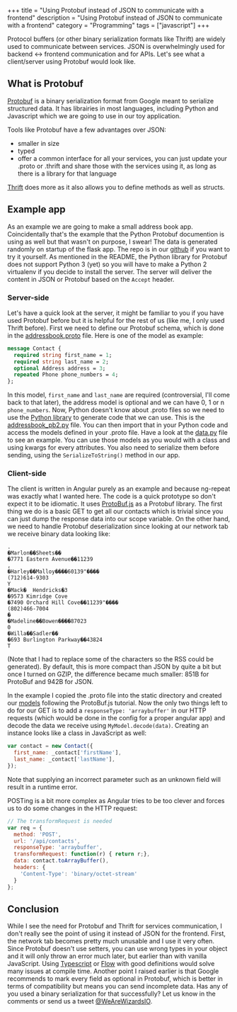 +++
title = "Using Protobuf instead of JSON to communicate with a frontend"
description = "Using Protobuf instead of JSON to communicate with a frontend"
category = "Programming"
tags = ["javascript"]
+++


Protocol buffers (or other binary serialization formats like Thrift) are widely used to communicate between services. JSON is overwhelmingly used for backend <-> frontend communication and for APIs.
Let's see what a client/server using Protobuf would look like.
<!-- PELICAN_END_SUMMARY -->

## What is Protobuf
[Protobuf](https://developers.google.com/protocol-buffers/docs/overview) is a binary serialization format from Google meant to serialize structured data. It has librairies in most languages, including Python and Javascript which we are going to use in our toy application.

Tools like Protobuf have a few advantages over JSON:

- smaller in size
- typed
- offer a common interface for all your services, you can just update your .proto or .thrift and share those with the services using it, as long as there is a library for that language

[Thrift](https://thrift.apache.org/) does more as it also allows you to define methods as well as structs.

## Example app
As an example we are going to make a small address book app. Coincidentally that's the example that the Python Protobuf documention is using as well but that wasn't on purpose, I swear! The data is generated randomly on startup of the flask app.
The repo is in our [github](https://github.com/WeAreWizards/protojson) if you want to try it yourself.
As mentioned in the README, the Python library for Protobuf does not support Python 3 (yet) so you will have to make a Python 2 virtualenv if you decide to install the server.
The server will deliver the content in JSON or Protobuf based on the `Accept` header.

### Server-side
Let's have a quick look at the server, it might be familiar to you if you have used Protobuf before but it is helpful for the rest of us (like me, I only used Thrift before).
First we need to define our Protobuf schema, which is done in the [addressbook.proto](https://github.com/WeAreWizards/protojson/blob/master/addressbook.proto) file. Here is one of the model as example:

```protobuf
message Contact {
  required string first_name = 1;
  required string last_name = 2;
  optional Address address = 3;
  repeated Phone phone_numbers = 4;
};
```
In this model, `first_name` and `last_name` are required (controversial, I'll come back to that later), the address model is optional and we can have 0, 1 or n `phone_numbers`.
Now, Python doesn't know about .proto files so we need to use the [Python library](https://pypi.python.org/pypi/protobuf) to generate code that we can use. This is the [addressbook_pb2.py](https://github.com/WeAreWizards/protojson/blob/master/addressbook_pb2.py) file. You can then import that in your Python code and access the models defined in your .proto file.
Have a look at the [data.py](https://github.com/WeAreWizards/protojson/blob/master/data.py) file to see an example. You can use those models as you would with a class and using kwargs for every attributes.
You also need to serialize them before sending, using the `SerializeToString()` method in our app.

### Client-side
The client is written in Angular purely as an example and because ng-repeat was exactly what I wanted here. The code is a quick prototype so don't expect it to be idiomatic.
It uses [ProtoBuf.js](https://github.com/dcodeIO/ProtoBuf.js) as a Protobuf library.
The first thing we do is a basic GET to get all our contacts which is trivial since you can just dump the response data into our scope variable. On the other hand, we need to handle Protobuf deserialization since looking at our network tab we receive binary data looking like:

```text
.
�Marlon��Sheets��
�7771 Eastern Avenue��11239
,
�Harley��Malloy����60139"����
(712)614-9303
Y
�Mack�  Hendricks�3
�9573 Kimridge Cove
�7490 Orchard Hill Cove��11239"����
(802)466-7004
�
�Madeline��Bowen����87023
0
�Willa��Sadler��
�693 Burlington Parkway��43824
T
```
(Note that I had to replace some of the characters so the RSS could be generated).
By default, this is more compact than JSON by quite a bit but once I turned on GZIP, the difference became much smaller: 851B for ProtoBuf and 942B for JSON.

In the example I copied the .proto file into the static directory and created our [models](https://github.com/WeAreWizards/protojson/blob/master/static/main.js#L12-L15) following the ProtoBuf.js tutorial.
Now the only two things left to do for our GET is to add a `responseType: 'arraybuffer'` in our HTTP requests (which would be done in the config for a proper angular app) and decode the data we receive using `MyModel.decode(data)`.
Creating an instance looks like a class in JavaScript as well:

```js
var contact = new Contact({
  first_name: _contact['firstName'],
  last_name: _contact['lastName'],
});
```
Note that supplying an incorrect parameter such as an unknown field will result in a runtime error.

POSTing is a bit more complex as Angular tries to be too clever and forces us to do some changes in the HTTP request:

```js
// The transformRequest is needed
var req = {
  method: 'POST',
  url: '/api/contacts',
  responseType: 'arraybuffer',
  transformRequest: function(r) { return r;},
  data: contact.toArrayBuffer(),
  headers: {
    'Content-Type': 'binary/octet-stream'
  }
};
```

## Conclusion
While I see the need for Protobuf and Thrift for services communication, I don't really see the point of using it instead of JSON for the frontend.
First, the network tab becomes pretty much unusable and I use it very often.
Since Protobuf doesn't use setters, you can use wrong types in your object and it will only throw an error much later, but earlier than with vanilla JavaScript. Using [Typescript](http://www.typescriptlang.org/) or [Flow](http://flowtype.org/) with good definitions would solve many issues at compile time.
Another point I raised earlier is that Google recommends to mark every field as optional in Protobuf, which is better in terms of compatibility but means you can send incomplete data.
Has any of you used a binary serialization for that successfully? Let us know in the comments or send us a tweet [@WeAreWizardsIO](https://twitter.com/WeAreWizardsIO).

